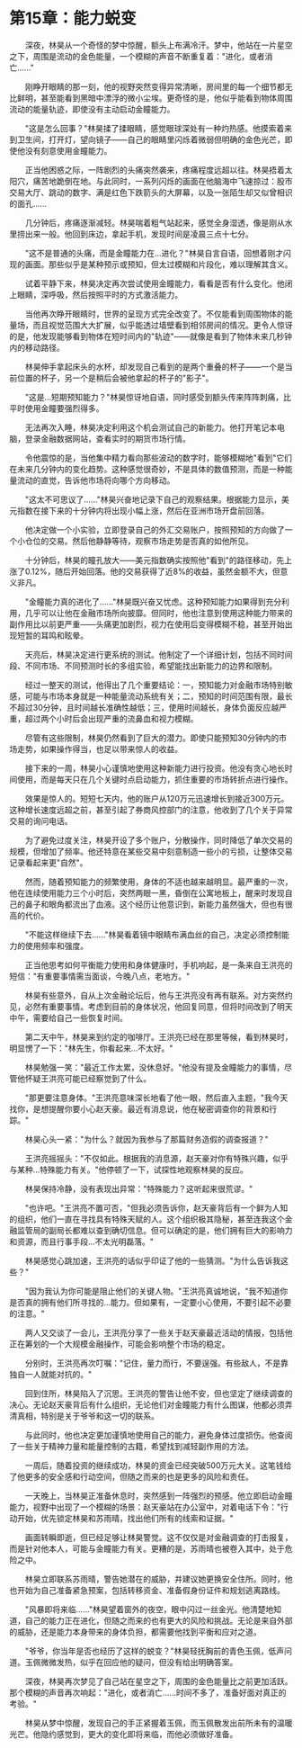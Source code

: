 # 第15章：能力蜕变

　　深夜，林昊从一个奇怪的梦中惊醒，额头上布满冷汗。梦中，他站在一片星空之下，周围是流动的金色能量，一个模糊的声音不断重复着："进化，或者消亡......"

　　刚睁开眼睛的那一刻，他的视野突然变得异常清晰，房间里的每一个细节都无比鲜明，甚至能看到黑暗中漂浮的微小尘埃。更奇怪的是，他似乎能看到物体周围流动的能量轨迹，即使没有主动启动金瞳能力。

　　"这是怎么回事？"林昊揉了揉眼睛，感觉眼球深处有一种灼热感。他摸索着来到卫生间，打开灯，望向镜子——自己的眼睛里闪烁着微弱但明确的金色光芒，即使他没有刻意使用金瞳能力。

　　正当他困惑之际，一阵剧烈的头痛突然袭来，疼痛程度远超以往。林昊捂着太阳穴，痛苦地跪倒在地。与此同时，一系列闪烁的画面在他脑海中飞速掠过：股市交易大厅、跳动的数字、满是红色下跌箭头的大屏幕，以及一张陌生却又似曾相识的面孔......

　　几分钟后，疼痛逐渐减轻。林昊喘着粗气站起来，感觉全身湿透，像是刚从水里捞出来一般。他回到床边，拿起手机，发现时间是凌晨三点十七分。

　　"这不是普通的头痛，而是金瞳能力在...进化？"林昊自言自语，回想着刚才闪现的画面。那些似乎是某种预示或预知，但太过模糊和片段化，难以理解其含义。

　　试着平静下来，林昊决定再次尝试使用金瞳能力，看看是否有什么变化。他闭上眼睛，深呼吸，然后按照平时的方式激活能力。

　　当他再次睁开眼睛时，世界的呈现方式完全改变了。不仅能看到周围物体的能量场，而且视觉范围大大扩展，似乎能透过墙壁看到相邻房间的情况。更令人惊讶的是，他发现能够看到物体在短时间内的"轨迹"——就像是看到了物体未来几秒钟内的移动路径。

　　林昊伸手拿起床头的水杯，却发现自己看到的是两个重叠的杯子——一个是当前位置的杯子，另一个是稍后会被他拿起的杯子的"影子"。

　　"这是...短期预知能力？"林昊惊讶地自语，同时感受到额头传来阵阵刺痛，比平时使用金瞳要强烈得多。

　　无法再次入睡，林昊决定利用这个机会测试自己的新能力。他打开笔记本电脑，登录金融数据网站，查看实时的期货市场行情。

　　令他震惊的是，当他集中精力看向那些波动的数字时，能够模糊地"看到"它们在未来几分钟内的变化趋势。这种感觉很奇妙，不是具体的数值预测，而是一种能量流动的直觉，告诉他市场将向哪个方向移动。

　　"这太不可思议了......"林昊兴奋地记录下自己的观察结果。根据能力显示，美元指数在接下来的十分钟内将出现小幅上涨，然后在亚洲市场开盘前回落。

　　他决定做一个小实验，立即登录自己的外汇交易账户，按照预知的方向做了一个小仓位的交易。然后他静静等待，观察市场走势是否真的如他所见。

　　十分钟后，林昊的瞳孔放大——美元指数确实按照他"看到"的路径移动，先上涨了0.12%，随后开始回落。他的交易获得了近8%的收益，虽然金额不大，但意义非凡。

　　"金瞳能力真的进化了......"林昊既兴奋又忧虑。这种预知能力如果得到充分利用，几乎可以让他在金融市场所向披靡。但同时，他也注意到使用这种能力带来的副作用比以前更严重——头痛更加剧烈，视力在使用后变得模糊不稳，甚至开始出现短暂的耳鸣和眩晕。

　　天亮后，林昊决定进行更系统的测试。他制定了一个详细计划，包括不同时间段、不同市场、不同预测时长的多组实验，希望能找出新能力的边界和限制。

　　经过一整天的测试，他得出了几个重要结论：一，预知能力对金融市场特别敏感，可能与市场本身就是一种能量流动系统有关；二，预知的时间范围有限，最长不超过30分钟，且时间越长准确性越低；三，使用时间越长，身体负面反应越严重，超过两个小时后会出现严重的流鼻血和视力模糊。

　　尽管有这些限制，林昊仍然看到了巨大的潜力。即使只能预知30分钟内的市场走势，如果操作得当，也足以带来惊人的收益。

　　接下来的一周，林昊小心谨慎地使用这种新能力进行投资。他没有贪心地长时间使用，而是每天只在几个关键时点启动能力，抓住重要的市场转折点进行操作。

　　效果是惊人的。短短七天内，他的账户从120万元迅速增长到接近300万元。这种增长速度远超之前，甚至引起了券商风控部门的注意，他收到了几个关于异常交易的询问电话。

　　为了避免过度关注，林昊开设了多个账户，分散操作，同时降低了单次交易的规模，但增加了频率。他还特意在某些交易中刻意制造一些小的亏损，让整体交易记录看起来更"自然"。

　　然而，随着预知能力的频繁使用，身体的不适也越来越明显。最严重的一次，他在连续使用能力三个小时后，突然两眼一黑，昏倒在公寓地板上，醒来时发现自己的鼻子和眼角都流出了血液。这个经历让他意识到，新能力虽然强大，但也有很高的代价。

　　"不能这样继续下去......"林昊看着镜中眼睛布满血丝的自己，决定必须控制能力的使用频率和强度。

　　正当他思考如何平衡能力使用和身体健康时，手机响起，是一条来自王洪亮的短信："有重要事情需当面谈，今晚八点，老地方。"

　　林昊有些意外，自从上次金融论坛后，他与王洪亮没有再有联系。对方突然约见，必然有重要事情。考虑到目前的身体状况，他回复同意，但将时间改到了明天中午，需要给自己一些恢复时间。

　　第二天中午，林昊来到约定的咖啡厅。王洪亮已经在那里等候，看到林昊时，明显愣了一下："林先生，你看起来...不太好。"

　　林昊勉强一笑："最近工作太累，没休息好。"他没有提及金瞳能力的事情，尽管他怀疑王洪亮可能已经察觉到了什么。

　　"那更要注意身体。"王洪亮意味深长地看了他一眼，然后直入主题，"我今天找你，是想提醒你要小心赵天豪。最近有消息说，他在秘密调查你的背景和行踪。"

　　林昊心头一紧："为什么？就因为我参与了那篇财务造假的调查报道？"

　　王洪亮摇摇头："不仅如此。根据我的消息源，赵天豪对你有特殊兴趣，似乎与某种...特殊能力有关。"他停顿了一下，试探性地观察林昊的反应。

　　林昊保持冷静，没有表现出异常："特殊能力？这听起来很荒谬。"

　　"也许吧。"王洪亮不置可否，"但我必须告诉你，赵天豪背后有一个鲜为人知的组织，他们一直在寻找具有特殊天赋的人。这个组织极其隐秘，甚至连我这个金融监管局的副局长都难以查到确切信息。但可以确定的是，他们拥有巨大的影响力和资源，而且行事手段...不太光明磊落。"

　　林昊感觉心跳加速，王洪亮的话似乎印证了他的一些猜测。"为什么告诉我这些？"

　　"因为我认为你可能是阻止他们的关键人物。"王洪亮真诚地说，"我不知道你是否真的拥有他们所寻找的...能力。但如果有，一定要小心使用，不要引起不必要的注意。"

　　两人又交谈了一会儿，王洪亮分享了一些关于赵天豪最近活动的情报，包括他正在筹划的一个大规模金融操作，可能会影响整个市场的稳定。

　　分别时，王洪亮再次叮嘱："记住，量力而行，不要逞强。有些敌人，不是靠独自一人就能对抗的。"

　　回到住所，林昊陷入了沉思。王洪亮的警告让他不安，但也坚定了继续调查的决心。无论赵天豪背后有什么组织，无论他们对金瞳能力有什么图谋，他都必须弄清真相，特别是关于爷爷和这一切的联系。

　　与此同时，他也决定更加谨慎地使用自己的能力，避免身体过度损伤。他查阅了一些关于精神力量和能量控制的古籍，希望找到减轻副作用的方法。

　　一周后，随着投资的继续成功，林昊的资金已经突破500万元大关。这笔钱给了他更多的安全感和行动空间，但随之而来的也是更多的风险和责任。

　　一天晚上，当林昊正准备休息时，突然感到一阵强烈的预感。他立即启动金瞳能力，视野中出现了一个模糊的场景：赵天豪站在办公室中，对着电话下令："行动开始，优先锁定林昊和苏雨晴，找出他们所有的线索和证据。"

　　画面转瞬即逝，但已经足够让林昊警觉。这不仅仅是对金融调查的打击报复，而是针对他本人，可能与金瞳能力有关。更糟的是，苏雨晴也被卷入其中，处于危险之中。

　　林昊立即联系苏雨晴，警告她潜在的威胁，并建议她更换安全住所。同时，他也开始为自己准备紧急预案，包括转移资金、准备假身份证件和规划逃离路线。

　　"风暴即将来临......"林昊望着窗外的夜空，眼中闪过一丝金光。他清楚地知道，自己的能力正在进化，但随之而来的也有更大的风险和挑战。无论是来自外部的威胁，还是能力本身带来的身体负担，都需要他找到平衡和应对之道。

　　"爷爷，你当年是否也经历了这样的蜕变？"林昊轻抚胸前的青色玉佩，低声问道。玉佩微微发热，似乎在回应他的疑问，但没有给出明确答案。

　　深夜，林昊再次梦见了自己站在星空之下，周围的金色能量比之前更加活跃。那个模糊的声音再次响起："进化，或者消亡......时间不多了，准备好面对真正的考验。"

　　林昊从梦中惊醒，发现自己的手正紧握着玉佩，而玉佩散发出前所未有的温暖光芒。他隐约感觉到，更大的变化即将来临，而他必须做好准备。 